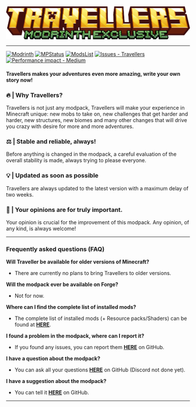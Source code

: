 ![](https://raw.githubusercontent.com/TravellersMC/Travellers/main/MODRINTH.png)

------------
[![Modrinth](https://img.shields.io/badge/Modrinth-16181c?logo=modrinth&logoColor=00AF5C)](https://modrinth.com/modpack/travellers) [![MPStatus](https://img.shields.io/badge/MPStatus-d62839?logo=task&logoColor=f5f3f4)](https://github.com/TravellersMC/Travellers/blob/main/STATUS.md) [![ModsList](https://img.shields.io/badge/ModsList-1971c2?logo=openlayers)](https://github.com/TravellersMC/Travellers/blob/main/MODSLIST.md) [![Issues - Travellers](https://img.shields.io/github/issues/TravellersMC/Travellers)](https://github.com/TravellersMC/Travellers/issues) [![Performance impact - Medium](https://img.shields.io/badge/Performance_impact-Medium-yellowgreen?logo=stackblitz)](https://github.com/TravellersMC/Travellers/blob/main/PERFORMANCE.md)
#### Travellers makes your adventures even more amazing, write your own story now!
### 🔥 | Why Travellers?
Travellers is not just any modpack, Travellers will make your experience in Minecraft unique: new mobs to take on, new challenges that get harder and harder, new structures, new biomes and many other changes that will drive you crazy with desire for more and more adventures.
### ⚖️ | Stable and reliable, always!
Before anything is changed in the modpack, a careful evaluation of the overall stability is made, always trying to please everyone.
### 💡 | Updated as soon as possible
Travellers are always updated to the latest version with a maximum delay of two weeks.
### 👥 | Your opinions are for truly important.
Your opinion is crucial for the improvement of this modpack. Any opinion, of any kind, is always welcome!

------------
### Frequently asked questions (FAQ)
**Will Traveller be available for older versions of Minecraft?**
- There are currently no plans to bring Travellers to older versions.

**Will the modpack ever be available on Forge?**
- Not for now.

**Where can I find the complete list of installed mods?**
- The complete list of installed mods (+ Resource packs/Shaders) can be found at [**HERE**](https://github.com/TravellersMC/Travellers/blob/main/MODSLIST.md).

**I found a problem in the modpack, where can I report it?**
- If you found any issues, you can report them [**HERE**](https://github.com/TravellersMC/Travellers/issues) on GitHub.

**I have a question about the modpack?**
- You can ask all your questions [**HERE**](https://github.com/TravellersMC/Travellers/issues) on GitHub (Discord not done yet).

**I have a suggestion about the modpack?**
- You can tell it [**HERE**](https://github.com/TravellersMCTravellers/issues) on GitHub.
------------
